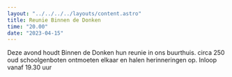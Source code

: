 ```yaml
---
layout: "../../../../layouts/content.astro"
title: Reunie Binnen de Donken
time: "20.00"
date: "2023-04-15"
---
```


Deze avond houdt Binnen de Donken hun reunie in ons buurthuis.
circa 250 oud schoolgenboten ontmoeten elkaar en halen herinneringen op.
Inloop vanaf 19.30 uur

